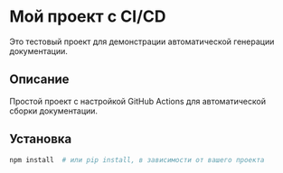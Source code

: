 # Мой проект с CI/CD

Это тестовый проект для демонстрации автоматической генерации документации.

## Описание

Простой проект с настройкой GitHub Actions для автоматической сборки документации.

## Установка

```bash
npm install  # или pip install, в зависимости от вашего проекта